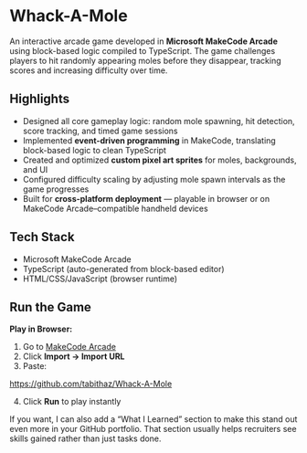 
# Whack-A-Mole

An interactive arcade game developed in **Microsoft MakeCode Arcade** using block-based logic compiled to TypeScript. The game challenges players to hit randomly appearing moles before they disappear, tracking scores and increasing difficulty over time.

## Highlights
- Designed all core gameplay logic: random mole spawning, hit detection, score tracking, and timed game sessions
- Implemented **event-driven programming** in MakeCode, translating block-based logic to clean TypeScript
- Created and optimized **custom pixel art sprites** for moles, backgrounds, and UI
- Configured difficulty scaling by adjusting mole spawn intervals as the game progresses
- Built for **cross-platform deployment** — playable in browser or on MakeCode Arcade–compatible handheld devices

## Tech Stack
- Microsoft MakeCode Arcade
- TypeScript (auto-generated from block-based editor)
- HTML/CSS/JavaScript (browser runtime)

## Run the Game
**Play in Browser:**
1. Go to [MakeCode Arcade](https://arcade.makecode.com/)
2. Click **Import → Import URL**
3. Paste:

https://github.com/tabithaz/Whack-A-Mole

4. Click **Run** to play instantly

If you want, I can also add a “What I Learned” section to make this stand out even more in your GitHub portfolio. That section usually helps recruiters see skills gained rather than just tasks done.


